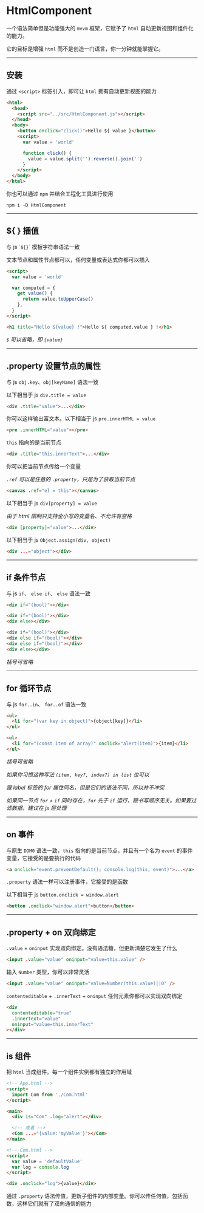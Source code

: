 # HtmlComponent

一个语法简单但是功能强大的 `mvvm` 框架，它赋予了 `html` 自动更新视图和组件化的能力。

它的目标是增强 `html` 而不是创造一门语言，你一分钟就能掌握它。

---

## 安装

通过 `<script>` 标签引入，即可让 `html` 拥有自动更新视图的能力

```html
<html>
  <head>
    <script src="../src/HtmlComponent.js"></script>
  </head>
  <body>
    <button onclick="click()">Hello ${ value }</button>
    <script>
      var value = 'world'

      function click() {
        value = value.split('').reverse().join('')
      }
    </script>
  </body>
</html>
```

你也可以通过 `npm` 并结合工程化工具进行使用

```
npm i -D HtmlComponent
```

---

## ${ } 插值

与 js \``${}`\` 模板字符串语法一致

文本节点和属性节点都可以，任何变量或表达式你都可以插入

```html
<script>
  var value = 'world'

  var computed = {
    get value() {
      return value.toUpperCase()
    },
  }
</script>

<h1 title="Hello ${value} !">Hello ${ computed.value } !</h1>
```

_`$` 可以省略，即 `{value}`_

---

## .property 设置节点的属性

与 js `obj.key`、`obj[keyName]` 语法一致

以下相当于 js `div.title = value`

```html
<div .title="value">...</div>
```

你可以这样输出富文本。以下相当于 js `pre.innerHTML = value`

```html
<pre .innerHTML="value"></pre>
```

`this` 指向的是当前节点

```html
<div .title="this.innerText">...</div>
```

你可以把当前节点传给一个变量

_`.ref` 可以是任意的 `.property`，只是为了获取当前节点_

```html
<canvas .ref="el = this"></canvas>
```

以下相当于 js `div[property] = value`

_由于 html 限制只支持全小写的变量名、不允许有空格_

```html
<div [property]="value">...</div>
```

以下相当于 js `Object.assign(div, object)`

<!-- 以下相当于 js `Object.assign(div, {...object})` -->

```html
<div ...="object"></div>
```

---

## if 条件节点

与 js `if`、 `else if`、 `else` 语法一致

```html
<div if="(bool)"></div>
```

```html
<div if="(bool)"></div>
<div else></div>
```

```html
<div if="(bool)"></div>
<div else if="(bool)"></div>
<div else if="(bool)"></div>
<div else></div>
```

_括号可省略_

---

## for 循环节点

与 js `for..in`、 `for..of` 语法一致

```html
<ul>
  <li for="(var key in object)">{object[key]}</li>
</ul>
```

```html
<ul>
  <li for="(const item of array)" onclick="alert(item)">{item}</li>
</ul>
```

_括号可省略_

_如果你习惯这种写法 `(item, key?, index?) in list` 也可以_

_跟 label 标签的 for 属性同名，但是它们的语法不同，所以并不冲突_

_如果同一节点 `for` + `if` 同时存在，`for` 先于 `if` 运行，跟书写顺序无关。如果要过滤数据，建议在 js 层处理_

---

## on 事件

与原生 `DOM0` 语法一致，`this` 指向的是当前节点，并且有一个名为 `event` 的事件变量，它接受的是要执行的代码

```html
<a onclick="event.preventDefault(); console.log(this, event)">...</a>
```

`.property` 语法一样可以注册事件，它接受的是函数

以下相当于 js `button.onclick = window.alert`

```html
<button .onclick="window.alert">button</button>
```

---

## .property + on 双向绑定

`.value` + `oninput` 实现双向绑定。没有语法糖，但更新清楚它发生了什么

```html
<input .value="value" oninput="value=this.value" />
```

输入 `Number` 类型，你可以非常灵活

```html
<input .value="value" oninput="value=Number(this.value)||0" />
```

`contenteditable` + `.innerText` + `oninput` 任何元素你都可以实现双向绑定

```html
<div
  contenteditable="true"
  .innerText="value"
  oninput="value=this.innerText"
></div>
```

---

## is 组件

把 `html` 当成组件。每一个组件实例都有独立的作用域

```html
<!-- App.html -->
<script>
  import Com from './Com.html'
</script>

<main>
  <div is="Com" .log="alert"></div>

  <!-- 或者 -->
  <Com ...="{value:'myValue'}"></Com>
</main>
```

```html
<!-- Com.html -->
<script>
  var value = 'defaultValue'
  var log = console.log
</script>

<div .onclick="log">{value}</div>
```

通过 `.property` 语法传值，更新子组件的内部变量。你可以传任何值，包括函数，这样它们就有了双向通信的能力
